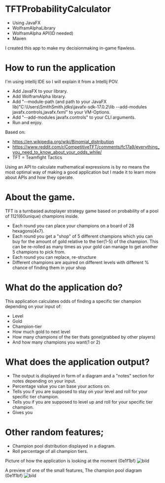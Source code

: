 # TFTProbabilityCalculator

 - Using JavaFX
 - WolframAlphaLibrary
 - WolframAlpha API(ID needed)
 - Maven

I created this app to make my decisionmaking in-game flawless.
# How to run the application

I'm using intellij IDE so I will explain it from a Intellij POV.
 - Add JavaFX to your library.
 - Add WolframAlpha library.
 - Add "--module-path (and path to your JavaFX lib)"C:\Users\SmithSmith\.jdks\javafx-sdk-17.0.2\lib --add-modules javafx.controls,javafx.fxml" to your VM-Options.
 - Add "--add-modules javafx.controls" to your CLI arguments. 
 - Run and enjoy.



 Based on:
 - https://en.wikipedia.org/wiki/Binomial_distribution
 - https://www.reddit.com/r/CompetitiveTFT/comments/fc17a9/everything_you_need_to_know_about_your_odds_while/
 - TFT = Teamfight Tactics

Using an API to calculate mathematical expressions is by no means the most optimal way of making a good application but I made it to learn more about APIs and how they operate.

# About the game. 

TFT is a turnbased autoplayer strategy game based on probability of a pool of 1121(60unique) champions inside.

 - Each round you can place your champions on a board of 28 hexagons(4x7).
 - Each round you get a "shop" of 5 different champions which you can buy for the amount of gold relative to the tier(1-5) of the champion. This can be re-rolled as many times as your gold can manage to get another 5 champions to pick from.
 - Each round you can replace, re-structure
 - Different champions are aquired on different levels with different % chance of finding them in your shop

# What do the application do?

This application calculates odds of finding a specific tier champion depending on your input of:
 - Level
 - Gold
 - Champion-tier 
 - How much gold to next level
 - How many champions of the tier thats gone(grabbed by other players) 
 - And how many champions you want(1 or 2)
 
 # What does the application output?
 
 - The output is displayed in form of a diagram and a "notes" section for notes depending on your input.
 - Percentage value you can base your actions on.
 - Tells you if you are supposed to stay on your level and roll for your specific tier champion.
 - Tells you if you are supposed to level up and roll for your specific tier champion.
 - Gives you 

# Other random features;

 - Champion pool distribution displayed in a diagram.
 - Roll percentage of all champion tiers.


Picture of how the application is looking at the moment (0e1f1bf)
![bild](https://user-images.githubusercontent.com/81166713/157740557-09616feb-f061-4893-b5b3-4fbc7263624f.png)

A preview of one of the small features, The champion pool diagram (0e1f1bf)
![bild](https://user-images.githubusercontent.com/81166713/157740813-99162bb9-2227-47bf-9ce1-fe17b29ec362.png)
